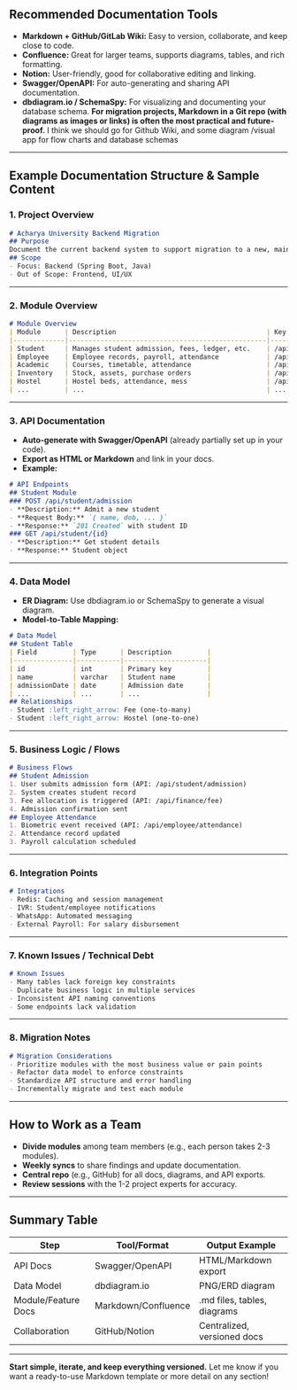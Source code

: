 ## **Recommended Documentation Tools**
- **Markdown + GitHub/GitLab Wiki:**
  Easy to version, collaborate, and keep close to code.
- **Confluence:**
  Great for larger teams, supports diagrams, tables, and rich formatting.
- **Notion:**
  User-friendly, good for collaborative editing and linking.
- **Swagger/OpenAPI:**
  For auto-generating and sharing API documentation.
- **dbdiagram.io / SchemaSpy:**
  For visualizing and documenting your database schema.
**For migration projects, Markdown in a Git repo (with diagrams as images or links) is often the most practical and future-proof.**
I think we should go for Github Wiki, and some diagram /visual app for flow charts and database schemas
---
## **Example Documentation Structure & Sample Content**
### 1. **Project Overview**
```markdown
# Acharya University Backend Migration
## Purpose
Document the current backend system to support migration to a new, maintainable architecture.
## Scope
- Focus: Backend (Spring Boot, Java)
- Out of Scope: Frontend, UI/UX
```
---
### 2. **Module Overview**
```markdown
# Module Overview
| Module      | Description                                      | Key Endpoints (example)         |
|-------------|--------------------------------------------------|---------------------------------|
| Student     | Manages student admission, fees, ledger, etc.    | /api/student/**                 |
| Employee    | Employee records, payroll, attendance            | /api/employee/**                |
| Academic    | Courses, timetable, attendance                   | /api/academic/**                |
| Inventory   | Stock, assets, purchase orders                   | /api/inventory/**               |
| Hostel      | Hostel beds, attendance, mess                    | /api/hostel/**                  |
| ...         | ...                                              | ...                             |
```
---
### 3. **API Documentation**
- **Auto-generate with Swagger/OpenAPI** (already partially set up in your code).
- **Export as HTML or Markdown** and link in your docs.
- **Example:**
```markdown
# API Endpoints
## Student Module
### POST /api/student/admission
- **Description:** Admit a new student
- **Request Body:** `{ name, dob, ... }`
- **Response:** `201 Created` with student ID
### GET /api/student/{id}
- **Description:** Get student details
- **Response:** Student object
```
---
### 4. **Data Model**
- **ER Diagram:** Use dbdiagram.io or SchemaSpy to generate a visual diagram.
- **Model-to-Table Mapping:**
```markdown
# Data Model
## Student Table
| Field         | Type      | Description         |
|---------------|-----------|---------------------|
| id            | int       | Primary key         |
| name          | varchar   | Student name        |
| admissionDate | date      | Admission date      |
| ...           | ...       | ...                 |
## Relationships
- Student :left_right_arrow: Fee (one-to-many)
- Student :left_right_arrow: Hostel (one-to-one)
```
---
### 5. **Business Logic / Flows**
```markdown
# Business Flows
## Student Admission
1. User submits admission form (API: /api/student/admission)
2. System creates student record
3. Fee allocation is triggered (API: /api/finance/fee)
4. Admission confirmation sent
## Employee Attendance
1. Biometric event received (API: /api/employee/attendance)
2. Attendance record updated
3. Payroll calculation scheduled
```
---
### 6. **Integration Points**
```markdown
# Integrations
- Redis: Caching and session management
- IVR: Student/employee notifications
- WhatsApp: Automated messaging
- External Payroll: For salary disbursement
```
---
### 7. **Known Issues / Technical Debt**
```markdown
# Known Issues
- Many tables lack foreign key constraints
- Duplicate business logic in multiple services
- Inconsistent API naming conventions
- Some endpoints lack validation
```
---
### 8. **Migration Notes**
```markdown
# Migration Considerations
- Prioritize modules with the most business value or pain points
- Refactor data model to enforce constraints
- Standardize API structure and error handling
- Incrementally migrate and test each module
```
---
## **How to Work as a Team**
- **Divide modules** among team members (e.g., each person takes 2-3 modules).
- **Weekly syncs** to share findings and update documentation.
- **Central repo** (e.g., GitHub) for all docs, diagrams, and API exports.
- **Review sessions** with the 1-2 project experts for accuracy.
---
## **Summary Table**
| Step                | Tool/Format         | Output Example                |
|---------------------|--------------------|-------------------------------|
| API Docs            | Swagger/OpenAPI    | HTML/Markdown export          |
| Data Model          | dbdiagram.io       | PNG/ERD diagram               |
| Module/Feature Docs | Markdown/Confluence| .md files, tables, diagrams   |
| Collaboration       | GitHub/Notion      | Centralized, versioned docs   |
---
**Start simple, iterate, and keep everything versioned.**
Let me know if you want a ready-to-use Markdown template or more detail on any section!
